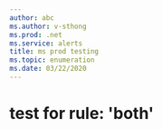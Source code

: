 ```yaml
---
author: abc
ms.author: v-sthong
ms.prod: .net
ms.service: alerts 
title: ms prod testing
ms.topic: enumeration
ms.date: 03/22/2020
---
```


# test for rule: 'both'
